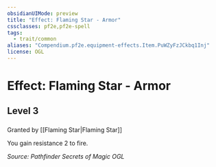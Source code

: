 ```yaml
---
obsidianUIMode: preview
title: "Effect: Flaming Star - Armor"
cssclasses: pf2e,pf2e-spell
tags:
  - trait/common
aliases: "Compendium.pf2e.equipment-effects.Item.PuWZyFzJCkbq1Inj"
license: OGL
---
```

# Effect: Flaming Star - Armor
## Level 3
### 






Granted by [[Flaming Star|Flaming Star]]

You gain resistance 2 to fire.

*Source: Pathfinder Secrets of Magic*
*OGL*